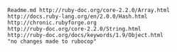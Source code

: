     Readme.md http://ruby-doc.org/core-2.2.0/Array.html
    http://docs.ruby-lang.org/en/2.0.0/Hash.html
    http://chronic.rubyforge.org
    http://ruby-doc.org/core-2.2.0/String.html
    http://ruby-doc.org/docs/keywords/1.9/Object.html
    "no changes made to rubocop"
